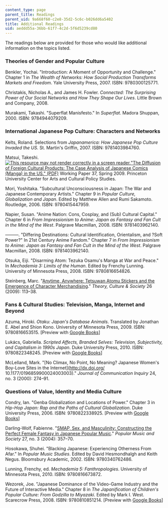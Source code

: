 ```yaml
---
content_type: page
parent_title: Readings
parent_uid: 9a668f60-c2e8-35d2-5c6c-b026dd6a5402
title: Additional Readings
uid: aeddd55a-36bb-61f7-4c2d-5f6d5239cd80
---
```


The readings below are provided for those who would like additional information on the topics listed.

### Theories of Gender and Popular Culture

Benkler, Yochai. "Introduction: A Moment of Opportunity and Challenge." Chapter 1 in _The Wealth of Networks: How Social Production Transforms Markets and Freedom_. Yale University Press, 2007. ISBN: 9780300125771.

Christakis, Nicholas A., and James H. Fowler. _Connected: The Surprising Power of Our Social Networks and How They Shape Our Lives_. Little Brown and Company, 2008.

Murakami, Takashi. "Superflat Manisfesto." In _Superflat_. Madora Shuppan, 2000. ISBN: 9784944079209.

### International Japanese Pop Culture: Characters and Networks

Kelts, Roland. Selections from _Japanamerica: How Japanese Pop Culture Invaded the US._ St. Martin's Griffin, 2007. ISBN: 9781403984760.

Matsui, Takeshi. [![This resource may not render correctly in a screen reader.](/images/inacessible.gif)"The Diffusion of Foreign Cultural Products: The Case Analysis of Japanese Comics (Manga) in the US." (PDF)](https://culturalpolicy.princeton.edu/sites/culturalpolicy/files/wp37_matsui.pdf) Working Paper 37, Spring 2009. Princeton University Center for Arts and Cultural Policy Studies.

Mori, Yoshitaka. "Subcultural Unconsciousness in Japan: The War and Japanese Contemporary Artists." Chapter 9 in _Popular Culture, Globalization and Japan_. Edited by Matthew Allen and Rumi Sakamoto. Routledge, 2006. ISBN: 9780415447959.

Napier, Susan. "Anime Nation: Cons, Cosplay, and (Sub) Cultural Capital." Chapter 6 in _From Impressionism to Anime: Japan as Fantasy and Fan Cult in the Mind of the West_. Palgrave Macmillan, 2008. ISBN: 9781403962140.

———. "Differing Destinations: Cultural Identification, Orientalism, and ?Soft Power?" In 21st Century Anime Fandom." Chapter 7 in _From Impressionism to Anime: Japan as Fantasy and Fan Cult in the Mind of the West_. Palgrave Macmillan, 2008. ISBN: 9781403962140.

Otsuka, Eiji. "Disarming Atom: Tezuka Osamu's Manga at War and Peace." In _Mechademia 3: Limits of the Human_. Edited by Frenchy Lunning. University of Minnesota Press, 2008. ISBN: 9780816654826.

Steinberg, Marc. "[Anytime, Anywhere: Tetsuwan Atomu Stickers and the Emergence of Character Merchandising](http://dx.doi.org/10.1177/0263276409103114)." _Theory, Culture & Society_ 26 (2009): 113–38.

### Fans & Cultural Studies: Television, Manga, Internet and Beyond

Azuma, Hiroki. _Otaku: Japan's Database Animals_. Translated by Jonathan E. Abel and Shion Kono. University of Minnesota Press, 2009. ISBN: 9780816653515. \[Preview with [Google Books](http://books.google.com/books?id=HhuHWI0Giu0C&pg=PAfrontcover)\]

Lukács, Gabriella. _Scripted Affects, Branded Selves: Television, Subjectivity, and Capitalism in 1990s Japan_. Duke University Press, 2010. ISBN: 9780822348245. \[Preview with [Google Books](http://books.google.com/books?id=-gzQc9iKqIcC&pg=PAfrontcover)\]

McLelland, Mark. "[No Climax, No Point, No Meaning? Japanese Women's Boy-Love Sites in the Internet](http://dx.doi.org/ 10.1177/0196859900024003003)." _Journal of Communication Inquiry_ 24, no. 3 (2000): 274–91.

### Questions of Value, Identity and Media Culture

Condry, Ian. "Genba Globalization and Locations of Power." Chapter 3 in _Hip-Hop Japan: Rap and the Paths of Cultural Globalization_. Duke University Press, 2006. ISBN: 9780822338925. \[Preview with [Google Books](http://books.google.com/books?id=CH8Nj_bBxWoC&pg=PA87=onepage)\]

Darling-Wolf, Fabienne. "[SMAP, Sex, and Masculinity: Constructing the Perfect Female Fantasy in Japanese Popular Music](http://dx.doi.org/10.1080/03007760410001733189)." _Popular Music and Society_ 27, no. 3 (2004): 357–70.

Hosokawa, Shuhei. "Blacking Japanese: Experiencing Otherness From Afar." In _Popular Music Studies_. Edited by David Hesmondhalgh and Keith Negus. Bloomsbury Academic, 2002. ISBN: 9780340762486.

Lunning, Frenchy, ed. _Mechademia 5: Fanthropologies_. University of Minnesota Press, 2010. ISBN: 9780816673872.

Wezorek, Joe. "Japanese Dominance of the Video-Game Industry and the Future of Interactive Media." Chapter 8 in _The Japanification of Children's Popular Culture: From Godzilla to Miyazaki_. Edited by Mark I. West. Scarecrow Press, 2008. ISBN: 9780810851214. \[Preview with [Google Books](http://books.google.com/books?id=qjwP0EI2Di0C&pg=PA85=onepage)\]